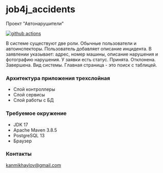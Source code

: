 # job4j_accidents
Проект "Автонарушители"

[![github actions][actions-image]][actions-url]

В системе существуют две роли. Обычные пользователи и автоинспекторы.
Пользователь добавляет описание инцидента.
В заявлении указывает: адрес, номер машины, описание нарушения и фотографию нарушения.
У заявки есть статус. Принята. Отклонена. Завершена.
Вид системы. Главная страница - это поиск с таблицей.

### Архитектура приложения трехслойная
- Слой контроллеры
- Слой сервисы
- Слой работы с БД

### Требуемое окружение
- JDK 17
- Apache Maven 3.8.5
- PostgreSQL 13
- Браузер

### Контакты
kanmikhaylov@gmail.com

[actions-image]: https://github.com/kamikhaylov/job4j_accidents/actions/workflows/maven.yml/badge.svg
[actions-url]: https://github.com/kamikhaylov/job4j_accidents/actions/workflows/maven.yml